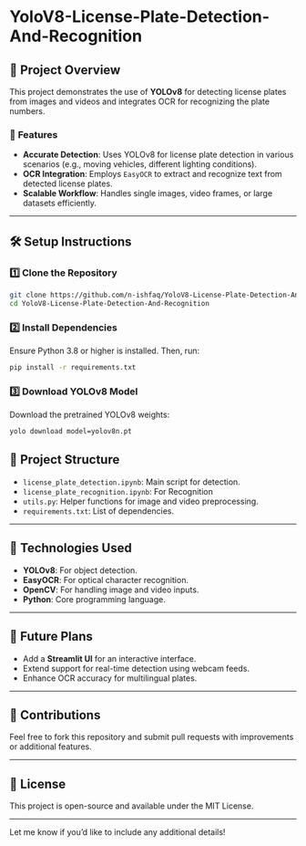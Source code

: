 # YoloV8-License-Plate-Detection-And-Recognition

## 🚗 **Project Overview**  
This project demonstrates the use of **YOLOv8** for detecting license plates from images and videos and integrates OCR for recognizing the plate numbers.  

### 🔑 **Features**  
- **Accurate Detection**: Uses YOLOv8 for license plate detection in various scenarios (e.g., moving vehicles, different lighting conditions).  
- **OCR Integration**: Employs `EasyOCR` to extract and recognize text from detected license plates.  
- **Scalable Workflow**: Handles single images, video frames, or large datasets efficiently.  

---

## 🛠️ **Setup Instructions**  

### 1️⃣ **Clone the Repository**  
```bash
git clone https://github.com/n-ishfaq/YoloV8-License-Plate-Detection-And-Recognition
cd YoloV8-License-Plate-Detection-And-Recognition
```

### 2️⃣ **Install Dependencies**  
Ensure Python 3.8 or higher is installed. Then, run:  
```bash
pip install -r requirements.txt
```

### 3️⃣ **Download YOLOv8 Model**  
Download the pretrained YOLOv8 weights:  
```bash
yolo download model=yolov8n.pt
```

## 📂 **Project Structure**  
- `license_plate_detection.ipynb`: Main script for detection.
- `license_plate_recognition.ipynb`: For Recognition  
- `utils.py`: Helper functions for image and video preprocessing.  
- `requirements.txt`: List of dependencies.  

---

## 🔧 **Technologies Used**  
- **YOLOv8**: For object detection.  
- **EasyOCR**: For optical character recognition.  
- **OpenCV**: For handling image and video inputs.  
- **Python**: Core programming language.  

---

## 🚀 **Future Plans**  
- Add a **Streamlit UI** for an interactive interface.  
- Extend support for real-time detection using webcam feeds.  
- Enhance OCR accuracy for multilingual plates.  

---

## 🤝 **Contributions**  
Feel free to fork this repository and submit pull requests with improvements or additional features.  

---

## 📜 **License**  
This project is open-source and available under the MIT License.  

---

Let me know if you’d like to include any additional details!
